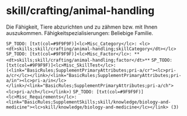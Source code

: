 # skill/crafting/animal-handling

Die Fähigkeit, Tiere abzurichten und zu zähmen bzw. mit Ihnen auszukommen.
Fähigkeitspezialisierungen: Beliebige Familie.

`SP_TODO: [txt(col=#9F9F9F)]<lc>Misc_Category</lc>: <lc><dt>skills;skill/crafting/animal-handling;skillCategory</dt></lc>`
`SP_TODO: [txt(col=#9F9F9F)]<lc>Misc_Factor</lc>: **<dt>skills;skill/crafting/animal-handling;factor</dt>**`
`SP_TODO: [txt(col=#9F9F9F)]<lc>Misc_SkillTest</lc>: (<link="BasicRules;SupplementPrimaryAttributes;pri-a/cr"><lc>pri-a/cr</lc></link>/<link="BasicRules;SupplementPrimaryAttributes;pri-a/in"><lc>pri-a/in</lc></link>/<link="BasicRules;SupplementPrimaryAttributes;pri-a/ch"><lc>pri-a/ch</lc></link>)`
`SP_TODO: [txt(col=#9F9F9F)]<lc>Misc_Requirements</lc>: <link="BasicRules;SupplementSkills;skill/knowledge/biology-and-medicine"><lc>skill/knowledge/biology-and-medicine</lc></link> (3)`
